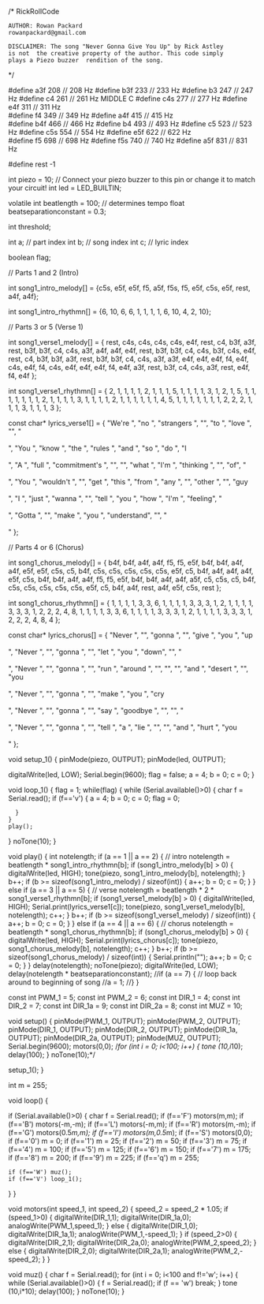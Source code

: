 /*  RickRollCode

    AUTHOR: Rowan Packard
    rowanpackard@gmail.com

    DISCLAIMER: The song "Never Gonna Give You Up" by Rick Astley
    is not  the creative property of the author. This code simply
    plays a Piezo buzzer  rendition of the song.
*/

#define  a3f    208     // 208 Hz
#define  b3f    233     // 233 Hz
#define  b3     247     // 247 Hz
#define  c4     261     // 261 Hz MIDDLE C
#define  c4s    277     // 277 Hz
#define  e4f    311     // 311 Hz    
#define  f4     349     // 349 Hz 
#define  a4f    415     // 415 Hz  
#define  b4f    466     // 466 Hz 
#define  b4     493     //  493 Hz 
#define  c5     523     // 523 Hz 
#define  c5s    554     // 554  Hz
#define  e5f    622     // 622 Hz  
#define  f5     698     // 698 Hz 
#define  f5s    740     // 740 Hz
#define  a5f    831     // 831 Hz 

#define  rest    -1

int piezo = 10; // Connect your piezo buzzer to this pin or change  it to match your circuit!
int led = LED_BUILTIN; 

volatile int beatlength  = 100; // determines tempo
float beatseparationconstant = 0.3;

int threshold;

int  a; // part index
int b; // song index
int c; // lyric index

boolean  flag;

// Parts 1 and 2 (Intro)

int song1_intro_melody[] =
{c5s,  e5f, e5f, f5, a5f, f5s, f5, e5f, c5s, e5f, rest, a4f, a4f};

int song1_intro_rhythmn[]  =
{6, 10, 6, 6, 1, 1, 1, 1, 6, 10, 4, 2, 10};

// Parts 3 or 5 (Verse 1)

int  song1_verse1_melody[] =
{ rest, c4s, c4s, c4s, c4s, e4f, rest, c4, b3f, a3f,
  rest, b3f, b3f, c4, c4s, a3f, a4f, a4f, e4f,
  rest, b3f, b3f, c4, c4s, b3f,  c4s, e4f, rest, c4, b3f, b3f, a3f,
  rest, b3f, b3f, c4, c4s, a3f, a3f, e4f,  e4f, e4f, f4, e4f,
  c4s, e4f, f4, c4s, e4f, e4f, e4f, f4, e4f, a3f,
  rest,  b3f, c4, c4s, a3f, rest, e4f, f4, e4f
};

int song1_verse1_rhythmn[] =
{  2, 1, 1, 1, 1, 2, 1, 1, 1, 5,
  1, 1, 1, 1, 3, 1, 2, 1, 5,
  1, 1, 1, 1, 1,  1, 1, 2, 1, 1, 1, 1, 3,
  1, 1, 1, 1, 2, 1, 1, 1, 1, 1, 1, 4,
  5, 1, 1, 1,  1, 1, 1, 1, 2, 2,
  2, 1, 1, 1, 3, 1, 1, 1, 3
};

const char* lyrics_verse1[]  =
{ "We're ", "no ", "strangers ", "", "to ", "love ", "", "\
\
",
  "You ", "know ", "the ", "rules ", "and ", "so ", "do ", "I\
\
",
  "A ", "full ", "commitment's ", "", "", "what ", "I'm ", "thinking  ", "", "of", "\
\
",
  "You ", "wouldn't ", "", "get ", "this  ", "from ", "any ", "", "other ", "", "guy\
\
",
  "I ", "just  ", "wanna ", "", "tell ", "you ", "how ", "I'm ", "feeling", "\
\
",
  "Gotta ", "", "make ", "you ", "understand", "", "\
\
"
};

//  Parts 4 or 6 (Chorus)

int song1_chorus_melody[] =
{ b4f, b4f, a4f, a4f,
  f5, f5, e5f, b4f, b4f, a4f, a4f, e5f, e5f, c5s, c5, b4f,
  c5s, c5s, c5s, c5s,
  c5s, e5f, c5, b4f, a4f, a4f, a4f, e5f, c5s,
  b4f, b4f, a4f, a4f,
  f5,  f5, e5f, b4f, b4f, a4f, a4f, a5f, c5, c5s, c5, b4f,
  c5s, c5s, c5s, c5s,
  c5s, e5f, c5, b4f, a4f, rest, a4f, e5f, c5s, rest
};

int song1_chorus_rhythmn[]  =
{ 1, 1, 1, 1,
  3, 3, 6, 1, 1, 1, 1, 3, 3, 3, 1, 2,
  1, 1, 1, 1,
  3, 3, 3, 1, 2, 2, 2, 4, 8,
  1, 1, 1, 1,
  3, 3, 6, 1, 1, 1, 1, 3, 3, 3,  1, 2,
  1, 1, 1, 1,
  3, 3, 3, 1, 2, 2, 2, 4, 8, 4
};

const char*  lyrics_chorus[] =
{ "Never ", "", "gonna ", "", "give ", "you ",  "up\
\
",
  "Never ", "", "gonna ", "", "let ", "you ", "down",  "", "\
\
",
  "Never ", "", "gonna ", "", "run ", "around ",  "", "", "", "and ", "desert ", "", "you\
\
",
  "Never ", "",  "gonna ", "", "make ", "you ", "cry\
\
",
  "Never ", "", "gonna  ", "", "say ", "goodbye ", "", "", "\
\
",
  "Never ", "",  "gonna ", "", "tell ", "a ", "lie ", "", "", "and ", "hurt ",  "you\
\
"
};

void setup_1()
{
  pinMode(piezo, OUTPUT);
  pinMode(led,  OUTPUT);

  digitalWrite(led, LOW);
  Serial.begin(9600);
  flag = false;
  a = 4;
  b = 0;
  c = 0;
}

void loop_1()
{
  flag = 1;
  while(flag) {
    while (Serial.available()>0) {
      char f = Serial.read();
      if (f=='v') {
        a = 4;
        b = 0;
        c = 0;
        flag = 0;
        
      }
    }
    play();
  }
  noTone(10);
}

void  play() {
  int notelength;
  if (a == 1 || a == 2) {
    // intro
    notelength  = beatlength * song1_intro_rhythmn[b];
    if (song1_intro_melody[b] > 0) {
      digitalWrite(led, HIGH);
      tone(piezo, song1_intro_melody[b], notelength);
    }
    b++;
    if (b >= sizeof(song1_intro_melody) / sizeof(int)) {
      a++;
      b = 0;
      c = 0;
    }
  }
  else if (a == 3  || a == 5) {
    // verse
    notelength = beatlength * 2 * song1_verse1_rhythmn[b];
    if (song1_verse1_melody[b] > 0) {
      digitalWrite(led, HIGH);
      Serial.print(lyrics_verse1[c]);
      tone(piezo, song1_verse1_melody[b], notelength);
      c++;
    }
    b++;
    if (b >= sizeof(song1_verse1_melody) / sizeof(int)) {
      a++;
      b = 0;
      c = 0;
    }
  }
  else if (a == 4 || a == 6) {
    // chorus
    notelength = beatlength * song1_chorus_rhythmn[b];
    if  (song1_chorus_melody[b] > 0) {
      digitalWrite(led, HIGH);
      Serial.print(lyrics_chorus[c]);
      tone(piezo, song1_chorus_melody[b], notelength);
      c++;
    }
    b++;
    if (b >= sizeof(song1_chorus_melody) / sizeof(int)) {
      Serial.println("");
      a++;
      b = 0;
      c = 0;
    }
  }
  delay(notelength);
  noTone(piezo);
  digitalWrite(led, LOW);
  delay(notelength * beatseparationconstant);
  //if (a == 7) { // loop back around to beginning of song
    //a = 1;
  //}
}












const int PWM_1 = 5;
const int PWM_2 = 6;
const int DIR_1 = 4;
const int DIR_2 = 7;
const int DIR_1a = 9;
const int DIR_2a = 8;
const int MUZ = 10;

void setup() {
  pinMode(PWM_1, OUTPUT);
  pinMode(PWM_2, OUTPUT);
  pinMode(DIR_1, OUTPUT);
  pinMode(DIR_2, OUTPUT);
  pinMode(DIR_1a, OUTPUT);
  pinMode(DIR_2a, OUTPUT);
  pinMode(MUZ, OUTPUT);
  Serial.begin(9600);
  motors(0,0);
 /*for (int i = 0; i<100; i++) {
  tone (10,i*10);
  delay(100);
 }
  noTone(10);*/

  setup_1();
}

int m = 255;

void loop() {
  
  if (Serial.available()>0) {
    char f = Serial.read();
    if (f=='F') motors(m,m);
    if (f=='B') motors(-m,-m);
    if (f=='L') motors(-m,m);
    if (f=='R') motors(m,-m);
    if (f=='G') motors(0.5*m,m);
    if (f=='I') motors(m,0.5*m);
    if (f=='S') motors(0,0);
    if (f=='0') m = 0;
    if (f=='1') m = 25;
    if (f=='2') m = 50;
    if (f=='3') m = 75;
    if (f=='4') m = 100;
    if (f=='5') m = 125;
    if (f=='6') m = 150;
    if (f=='7') m = 175;
    if (f=='8') m = 200;
    if (f=='9') m = 225;
    if (f=='q') m = 255;

    if (f=='W') muz();
    if (f=='V') loop_1();
  }
}

void motors(int speed_1, int speed_2) {
  speed_2 = speed_2 * 1.05;
  if (speed_1>0) {
    digitalWrite(DIR_1,1);
    digitalWrite(DIR_1a,0);
    analogWrite(PWM_1,speed_1);
  }
  else {
    digitalWrite(DIR_1,0);
    digitalWrite(DIR_1a,1);
    analogWrite(PWM_1,-speed_1);
  }
  if (speed_2>0) {
    digitalWrite(DIR_2,1);
    digitalWrite(DIR_2a,0);
    analogWrite(PWM_2,speed_2);
  }
  else {
    digitalWrite(DIR_2,0);
    digitalWrite(DIR_2a,1);
    analogWrite(PWM_2,-speed_2);
  }
}

void muz() {
  char f = Serial.read();
  for (int i = 0; i<100 and f!='w'; i++) {
    while (Serial.available()>0) {
      f = Serial.read();
      if (f == 'w') break;
    }
    tone (10,i*10);
    delay(100);
  }
  noTone(10);
}

